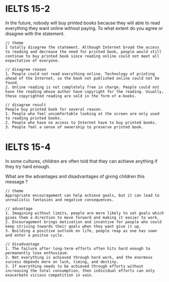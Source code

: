 # IELTS 15-2

In the future, nobody will buy printed books because they will able to read everything they want online without paying. To what extent do you agree or disagree with the statement.

```
// theme
I totally disagree the statement. Although Internet broad the access to reading and decrease the need for printed book, people would still continue to buy printed book since reading online could not meet all expectation of everyone.

// disagree reason
1. People could not read everything online. Technology of printing ahead of the Internet, so the book not published online could not be found.
2. Online reading is not completely free in charge. People could not have the reading whose author have copyright for the reading. Usually, these copyrighted reading are sold in the form of e-books.

// disagree result
People buy printed book for several reason.
1. People who feel uncomfortable looking at the screen are only used to reading printed books.
2. People who have no access to Internet have to buy printed books.
3. People feel a sense of ownership to preserve printed book.
```


# IELTS 15-4
In some cultures, children are often told that they can achieve anything if they try hard enough.

What are the advantages and disadvantages of giving children this message ?
```
// theme
Appropriate encouragement can help achieve goals, but it can lead to unrealistic fantasies and negative consequences.

// advantage
1. Imagining without limits, people are more likely to set goals which gives them a direction to move forward and making it easier to work.
2. Encouragement brings motivation and incentive for people who could keep striving towards their goals when they want give it up.
3. Building a positive outlook on life, people reap as one has sown and enter a positve cycle.

// disadvantage
1. The failure after long-term efforts often hits hard enough to permanently lose enthusiasm.
2. Not everything is achieved through hard work, and the enormous success depends more on luck, timing, and destiny.
3. If everything needs to be achieved through efforts without increasing the total consumption, then individual efforts can only exacerbate vicious competition in vain.
```


